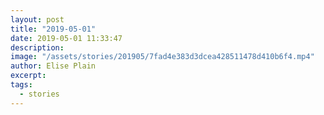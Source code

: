 ```yaml
---
layout: post
title: "2019-05-01"
date: 2019-05-01 11:33:47
description: 
image: "/assets/stories/201905/7fad4e383d3dcea428511478d410b6f4.mp4"
author: Elise Plain
excerpt: 
tags: 
  - stories
---
```



<p></p>
